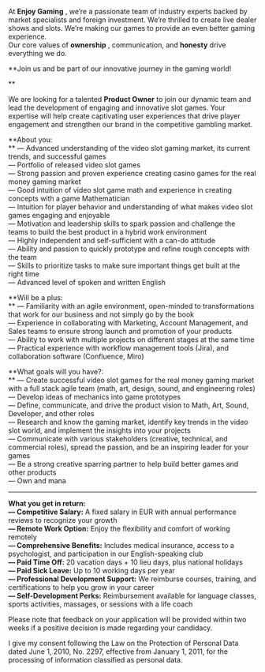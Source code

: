At **Enjoy Gaming** , we’re a passionate team of industry experts backed by
market specialists and foreign investment. We’re thrilled to create live
dealer shows and slots. We’re making our games to provide an even better
gaming experience.  
Our core values of **ownership** , communication, and **honesty** drive
everything we do.

  
**Join us and be part of our innovative journey in the gaming world!  
  
**

We are looking for a talented **Product Owner** to join our dynamic team and
lead the development of engaging and innovative slot games. Your expertise
will help create captivating user experiences that drive player engagement and
strengthen our brand in the competitive gambling market.

**About you:  
** — Advanced understanding of the video slot gaming market, its current
trends, and successful games  
— Portfolio of released video slot games  
— Strong passion and proven experience creating casino games for the real
money gaming market  
— Good intuition of video slot game math and experience in creating concepts
with a game Mathematician  
— Intuition for player behavior and understanding of what makes video slot
games engaging and enjoyable  
— Motivation and leadership skills to spark passion and challenge the teams to
build the best product in a hybrid work environment  
— Highly independent and self-sufficient with a can-do attitude  
— Ability and passion to quickly prototype and refine rough concepts with the
team  
— Skills to prioritize tasks to make sure important things get built at the
right time  
— Advanced level of spoken and written English

**Will be a plus:  
** — Familiarity with an agile environment, open-minded to transformations
that work for our business and not simply go by the book  
— Experience in collaborating with Marketing, Account Management, and Sales
teams to ensure strong launch and promotion of your products  
— Ability to work with multiple projects on different stages at the same time  
— Practical experience with workflow management tools (Jira), and
collaboration software (Confluence, Miro)  
  

**What goals will you have?:  
** — Create successful video slot games for the real money gaming market with
a full stack agile team (math, art, design, sound, and engineering roles)  
— Develop ideas of mechanics into game prototypes  
— Define, communicate, and drive the product vision to Math, Art, Sound,
Developer, and other roles  
— Research and know the gaming market, identify key trends in the video slot
world, and implement the insights into your projects  
— Communicate with various stakeholders (creative, technical, and commercial
roles), spread the passion, and be an inspiring leader for your games  
— Be a strong creative sparring partner to help build better games and other
products  
— Own and mana  
  
****

**What you get in return:**  
**— Competitive Salary:** A fixed salary in EUR with annual performance
reviews to recognize your growth  
**— Remote Work Option:** Enjoy the flexibility and comfort of working
remotely  
**— Comprehensive Benefits:** Includes medical insurance, access to a
psychologist, and participation in our English-speaking club  
**— Paid Time Off:** 20 vacation days + 10 lieu days, plus national holidays  
**— Paid Sick Leave:** Up to 10 working days per year  
**— Professional Development Support:** We reimburse courses, training, and
certifications to help you grow in your career  
**— Self-Development Perks:** Reimbursement available for language classes,
sports activities, massages, or sessions with a life coach

Please note that feedback on your application will be provided within two
weeks if a positive decision is made regarding your candidacy.  

I give my consent following the Law on the Protection of Personal Data dated
June 1, 2010, No. 2297, effective from January 1, 2011, for the processing of
information classified as personal data.